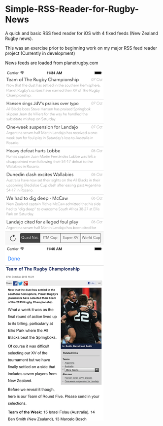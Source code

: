 Simple-RSS-Reader-for-Rugby-News
================================

A quick and basic RSS feed reader for iOS with 4 fixed feeds (New Zealand Rugby news).

This was an exercise prior to beginning work on my major RSS feed reader project (Currently in development)

News feeds are loaded from planetrugby.com

![RugbyRSS](Screenshot01.png "RugbyRSS") ![RugbyRSS](Screenshot02.png "RugbyRSS")